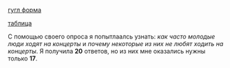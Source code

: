 [гугл форма](https://docs.google.com/forms/d/1cNmASNgN9kMge29NkDpzTbtetVD6NwPyZlK6fh4U45U/edit?usp=sharing)

[таблица](https://docs.google.com/spreadsheets/d/1ihSFeFIb_zxlf2HanQDGxOrL4h-bG5bA7XBrgTeykvM/edit?usp=sharing) 

С помощью своего опроса я попытлаалсь узнать: *как часто молодые люди ходят на концерты* и *почему некоторые из них не любят ходить на концерты*. Я получила **20** ответов, но из них мне оказались нужны только **17**. 
